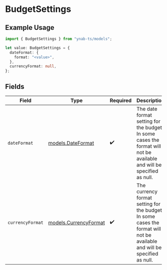# BudgetSettings

## Example Usage

```typescript
import { BudgetSettings } from "ynab-ts/models";

let value: BudgetSettings = {
  dateFormat: {
    format: "<value>",
  },
  currencyFormat: null,
};
```

## Fields

| Field                                                                                                                      | Type                                                                                                                       | Required                                                                                                                   | Description                                                                                                                |
| -------------------------------------------------------------------------------------------------------------------------- | -------------------------------------------------------------------------------------------------------------------------- | -------------------------------------------------------------------------------------------------------------------------- | -------------------------------------------------------------------------------------------------------------------------- |
| `dateFormat`                                                                                                               | [models.DateFormat](../models/dateformat.md)                                                                               | :heavy_check_mark:                                                                                                         | The date format setting for the budget.  In some cases the format will not be available and will be specified as null.     |
| `currencyFormat`                                                                                                           | [models.CurrencyFormat](../models/currencyformat.md)                                                                       | :heavy_check_mark:                                                                                                         | The currency format setting for the budget.  In some cases the format will not be available and will be specified as null. |